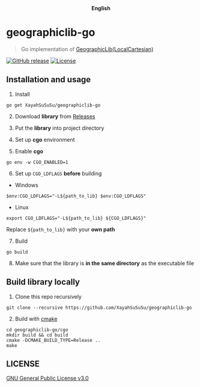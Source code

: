 <div align="center">
	<span style="font-weight: bold"> <a> English </a> </span>
</div>

# geographiclib-go
> Go implementation of [GeographicLib(LocalCartesian)](https://geographiclib.sourceforge.io/)

[![GitHub release](https://img.shields.io/github/v/release/XayahSuSuSu/geographiclib-go?color=orange)](https://github.com/XayahSuSuSu/geographiclib-go/releases) [![License](https://img.shields.io/github/license/XayahSuSuSu/geographiclib-go?color=ff69b4)](./LICENSE)

## Installation and usage
1. Install
```
go get XayahSuSuSu/geographiclib-go
```

2. Download **library** from [Releases](https://github.com/XayahSuSuSu/geographiclib-go/releases/latest)

3. Put the **library** into project directory

4. Set up **cgo** environment

5. Enable **cgo**
```
go env -w CGO_ENABLED=1 
```

6. Set up `CGO_LDFLAGS` **before** building
* Windows
```
$env:CGO_LDFLAGS="-L${path_to_lib} $env:CGO_LDFLAGS"
```
* Linux
```
export CGO_LDFLAGS="-L${path_to_lib} ${CGO_LDFLAGS}"
```
Replace `${path_to_lib}` with your **own path**

7. Build
```
go build
```

8. Make sure that the library is **in the same directory** as the executable file

## Build library locally
1. Clone this repo recursively
```
git clone --recursive https://github.com/XayahSuSuSu/geographiclib-go
```

2. Build with [cmake](https://cmake.org/)
```
cd geographiclib-go/cgo
mkdir build && cd build
cmake -DCMAKE_BUILD_TYPE=Release ..
make
```

## LICENSE
[GNU General Public License v3.0](./LICENSE)
